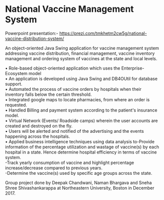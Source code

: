 # National Vaccine Management System

Powerpoint presentation:- https://prezi.com/tmkhetm2cw5g/national-vaccine-distribution-system/

An object-oriented Java Swing application for vaccine management system addressing vaccine distribution, financial management, vaccine inventory management and ordering system of vaccines at the state and local levels. 

• Role-based object-oriented application which uses the Enterprise-Ecosystem model</br>
• An application is developed using Java Swing and DB4OUtil for database support.</br>
• Automated the process of vaccine orders by hospitals when their inventory falls below the certain threshold.</br>
• Integrated google maps to locate pharmacies, from where an order is requested.</br>
• Handled Billing and payment system according to the patient's insurance model.</br>
• Virtual Network (Events/ Roadside camps) wherein the user accounts are created and destroyed on the fly.</br>
• Users will be alerted and notified of the advertising and the events happening across the hospitals.</br>
• Applied business intelligence techniques using data analysis to-Provide information of the percentage utilization and wastage of vaccine(s) by each hospital in a state. Hence determine hospital efficiency in terms of vaccine system.</br>
-Track yearly consumption of vaccine and highlight percentage increase/decrease compared to previous years.</br>
-Determine the vaccine(s) used by specific age groups across the state.</br>

Group project done by Deepak Chandwani, Naman Bhargava and Sneha Shree Shivashankarappa at Northeastern University, Boston in December 2017.

